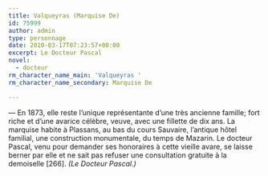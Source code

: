 ```yaml
---
title: Valqueyras (Marquise De)
id: 75999
author: admin
type: personnage
date: 2010-03-17T07:23:57+00:00
excerpt: Le Docteur Pascal
novel:
  - docteur
rm_character_name_main: 'Valqueyras '
rm_character_name_secondary: Marquise De

---
```

— En 1873, elle reste l&rsquo;unique représentante d&rsquo;une très ancienne famille; fort riche et d&rsquo;une avarice célèbre, veuve, avec une fillette de dix ans. La marquise habite à Plassans, au bas du cours Sauvaire, l&rsquo;antique hôtel familial, une construction monumentale, du temps de Mazarin. Le docteur Pascal, venu pour demander ses honoraires à cette vieille avare, se laisse berner par elle et ne sait pas refuser une consultation gratuite à la demoiselle [266]. _(Le Docteur Pascal.)_